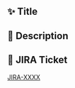 ## ✨ Title
<!-- A short and concise title describing the feature -->

## 📝 Description
<!-- Provide a detailed explanation of what is being added or changed in this PR -->

## 🔗 JIRA Ticket
<!-- Link to the corresponding JIRA ticket -->
[JIRA-XXXX](https://htecgroup.atlassian.net/browse/NOSI-XXXX)
